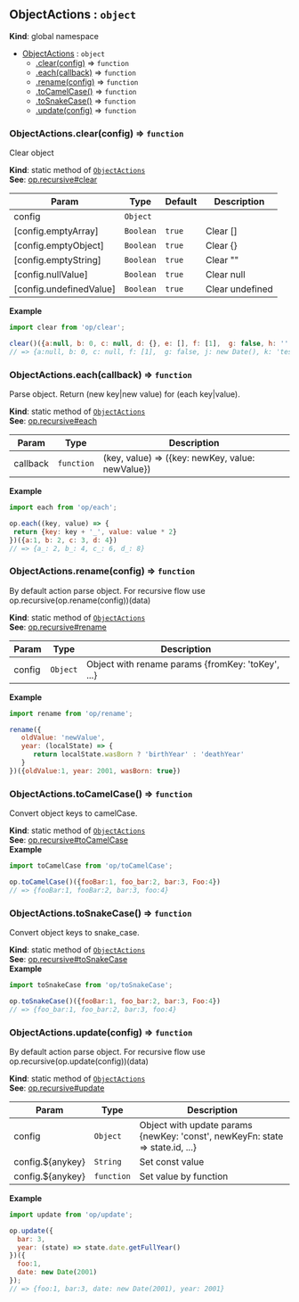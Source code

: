 <a name="ObjectActions"></a>

## ObjectActions : <code>object</code>
**Kind**: global namespace  

* [ObjectActions](#ObjectActions) : <code>object</code>
    * [.clear(config)](#ObjectActions.clear) ⇒ <code>function</code>
    * [.each(callback)](#ObjectActions.each) ⇒ <code>function</code>
    * [.rename(config)](#ObjectActions.rename) ⇒ <code>function</code>
    * [.toCamelCase()](#ObjectActions.toCamelCase) ⇒ <code>function</code>
    * [.toSnakeCase()](#ObjectActions.toSnakeCase) ⇒ <code>function</code>
    * [.update(config)](#ObjectActions.update) ⇒ <code>function</code>

<a name="ObjectActions.clear"></a>

### ObjectActions.clear(config) ⇒ <code>function</code>
Clear object

**Kind**: static method of [<code>ObjectActions</code>](#ObjectActions)  
**See**: [op.recursive#clear](op.recursive#clear)  

| Param | Type | Default | Description |
| --- | --- | --- | --- |
| config | <code>Object</code> |  |  |
| [config.emptyArray] | <code>Boolean</code> | <code>true</code> | Clear [] |
| [config.emptyObject] | <code>Boolean</code> | <code>true</code> | Clear {} |
| [config.emptyString] | <code>Boolean</code> | <code>true</code> | Clear "" |
| [config.nullValue] | <code>Boolean</code> | <code>true</code> | Clear null |
| [config.undefinedValue] | <code>Boolean</code> | <code>true</code> | Clear undefined |

**Example**  
```js
import clear from 'op/clear';

clear()({a:null, b: 0, c: null, d: {}, e: [], f: [1],  g: false, h: '', j: new Date(), k: 'test'})
// => {a:null, b: 0, c: null, f: [1],  g: false, j: new Date(), k: 'test'}
```
<a name="ObjectActions.each"></a>

### ObjectActions.each(callback) ⇒ <code>function</code>
Parse object. Return (new key|new value) for (each key|value).

**Kind**: static method of [<code>ObjectActions</code>](#ObjectActions)  
**See**: [op.recursive#each](op.recursive#each)  

| Param | Type | Description |
| --- | --- | --- |
| callback | <code>function</code> | (key, value) => ({key: newKey, value: newValue}) |

**Example**  
```js
import each from 'op/each';

op.each((key, value) => {
 return {key: key + '_', value: value * 2}
})({a:1, b: 2, c: 3, d: 4})
// => {a_: 2, b_: 4, c_: 6, d_: 8}
```
<a name="ObjectActions.rename"></a>

### ObjectActions.rename(config) ⇒ <code>function</code>
By default action parse object.
For recursive flow use op.recursive(op.rename(config))(data)

**Kind**: static method of [<code>ObjectActions</code>](#ObjectActions)  
**See**: [op.recursive#rename](op.recursive#rename)  

| Param | Type | Description |
| --- | --- | --- |
| config | <code>Object</code> | Object with rename params {fromKey: 'toKey', ...} |

**Example**  
```js
import rename from 'op/rename';

rename({
   oldValue: 'newValue',
   year: (localState) => {
      return localState.wasBorn ? 'birthYear' : 'deathYear'
   }
})({oldValue:1, year: 2001, wasBorn: true})
```
<a name="ObjectActions.toCamelCase"></a>

### ObjectActions.toCamelCase() ⇒ <code>function</code>
Convert object keys to camelCase.

**Kind**: static method of [<code>ObjectActions</code>](#ObjectActions)  
**See**: [op.recursive#toCamelCase](op.recursive#toCamelCase)  
**Example**  
```js
import toCamelCase from 'op/toCamelCase';

op.toCamelCase()({fooBar:1, foo_bar:2, bar:3, Foo:4})
// => {fooBar:1, fooBar:2, bar:3, foo:4}
```
<a name="ObjectActions.toSnakeCase"></a>

### ObjectActions.toSnakeCase() ⇒ <code>function</code>
Convert object keys to snake_case.

**Kind**: static method of [<code>ObjectActions</code>](#ObjectActions)  
**See**: [op.recursive#toSnakeCase](op.recursive#toSnakeCase)  
**Example**  
```js
import toSnakeCase from 'op/toSnakeCase';

op.toSnakeCase()({fooBar:1, foo_bar:2, bar:3, Foo:4})
// => {foo_bar:1, foo_bar:2, bar:3, foo:4}
```
<a name="ObjectActions.update"></a>

### ObjectActions.update(config) ⇒ <code>function</code>
By default action parse object. For recursive flow use op.recursive(op.update(config))(data)

**Kind**: static method of [<code>ObjectActions</code>](#ObjectActions)  
**See**: [op.recursive#update](op.recursive#update)  

| Param | Type | Description |
| --- | --- | --- |
| config | <code>Object</code> | Object with update params {newKey: 'const', newKeyFn: state => state.id, ...} |
| config.${anykey} | <code>String</code> | Set const value |
| config.${anykey} | <code>function</code> | Set value by function |

**Example**  
```js
import update from 'op/update';

op.update({
  bar: 3,
  year: (state) => state.date.getFullYear()
})({
  foo:1,
  date: new Date(2001)
});
// => {foo:1, bar:3, date: new Date(2001), year: 2001}
```
